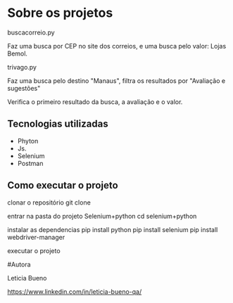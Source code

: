# Sobre os projetos


buscacorreio.py 

Faz uma busca por CEP no site dos correios, e uma busca pelo valor: Lojas Bemol.



trivago.py

Faz uma busca pelo destino "Manaus", filtra os resultados por "Avaliação e sugestões"

Verifica o primeiro resultado da busca, a avaliação e o valor.


## Tecnologias utilizadas
- Phyton
- Js.
- Selenium
- Postman


## Como executar o projeto

clonar o repositório
git clone

entrar na pasta do projeto Selenium+python
cd selenium+python

instalar as dependencias
pip install python
pip install selenium
pip install webdriver-manager

executar o projeto


#Autora

Leticia Bueno

https://www.linkedin.com/in/leticia-bueno-qa/
